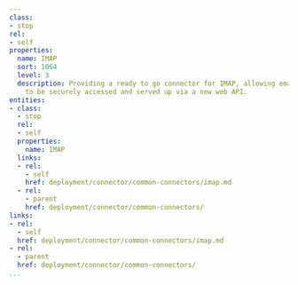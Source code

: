```yaml
---
class:
- stop
rel:
- self
properties:
  name: IMAP
  sort: 1064
  level: 3
  description: Providing a ready to go connector for IMAP, allowing email services
    to be securely accessed and served up via a new web API.
entities:
- class:
  - stop
  rel:
  - self
  properties:
    name: IMAP
  links:
  - rel:
    - self
    href: deployment/connector/common-connectors/imap.md
  - rel:
    - parent
    href: deployment/connector/common-connectors/
links:
- rel:
  - self
  href: deployment/connector/common-connectors/imap.md
- rel:
  - parent
  href: deployment/connector/common-connectors/
...
```

